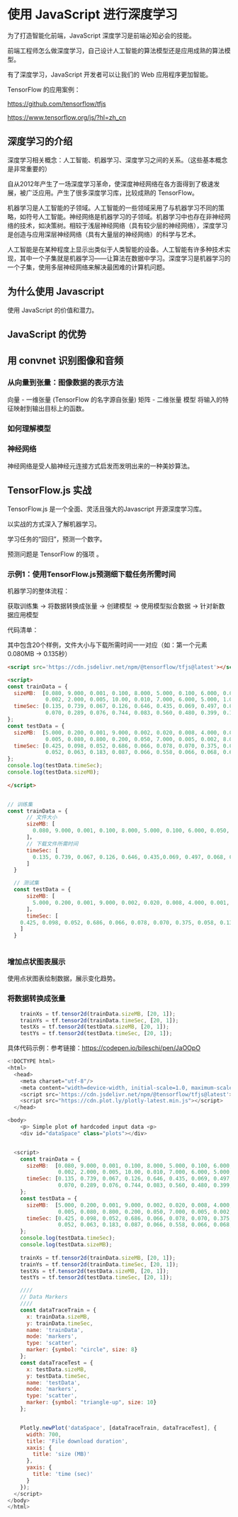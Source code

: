 # 使用 JavaScript 进行深度学习

为了打造智能化前端，JavaScript 深度学习是前端必知必会的技能。

前端工程师怎么做深度学习，自己设计人工智能的算法模型还是应用成熟的算法模型。

有了深度学习，JavaScript 开发者可以让我们的 Web 应用程序更加智能。

 TensorFlow 的应用案例：

 <https://github.com/tensorflow/tfjs>

 <https://www.tensorflow.org/js/?hl=zh_cn>

## 深度学习的介绍

深度学习相关概念：人工智能、机器学习、深度学习之间的关系。（这些基本概念是非常重要的）

自从2012年产生了一场深度学习革命，使深度神经网络在各方面得到了极速发展，被广泛应用。产生了很多深度学习库，比较成熟的 TensorFlow。

机器学习是人工智能的子领域。人工智能的一些领域采用了与机器学习不同的策略，如符号人工智能。神经网络是机器学习的子领域。机器学习中也存在非神经网络的技术，如决策树。相较于浅层神经网络（具有较少层的神经网络），深度学习是创造与应用深层神经网络（具有大量层的神经网络）的科学与艺术。

人工智能是在某种程度上显示出类似于人类智能的设备。人工智能有许多种技术实现，其中一个子集就是机器学习——让算法在数据中学习。深度学习是机器学习的一个子集，使用多层神经网络来解决最困难的计算机问题。


## 为什么使用 Javascript

使用 JavaScript 的价值和潜力。

## JavaScript 的优势

## 用 convnet 识别图像和音频

### 从向量到张量：图像数据的表示方法

向量 - 一维张量 (TensorFlow 的名字源自张量)
矩阵 - 二维张量
模型 将输入的特征映射到输出目标上的函数。

### 如何理解模型

### 神经网络

神经网络是受人脑神经元连接方式启发而发明出来的一种美妙算法。


## TensorFlow.js 实战

TensorFlow.js 是一个全面、灵活且强大的Javascript 开源深度学习库。


以实战的方式深入了解机器学习。

学习任务的“回归”，预测一个数字。

预测问题是 TensorFlow 的强项 。


### 示例1：使用TensorFlow.js预测细下载任务所需时间

机器学习的整体流程：

获取训练集 -> 将数据转换成张量 -> 创建模型 -> 使用模型拟合数据 -> 针对新数据应用模型

代码清单：

其中包含20个样例，文件大小与下载所需时间一一对应（如：第一个元素0.080MB -> 0.135秒）

```html
<script src='https://cdn.jsdelivr.net/npm/@tensorflow/tfjs@latest'></script>

<script>
const trainData = {
  sizeMB:  [0.080, 9.000, 0.001, 0.100, 8.000, 5.000, 0.100, 6.000, 0.050, 0.500,
            0.002, 2.000, 0.005, 10.00, 0.010, 7.000, 6.000, 5.000, 1.000, 1.000],
  timeSec: [0.135, 0.739, 0.067, 0.126, 0.646, 0.435, 0.069, 0.497, 0.068, 0.116,
            0.070, 0.289, 0.076, 0.744, 0.083, 0.560, 0.480, 0.399, 0.153, 0.149]
};
const testData = {
  sizeMB:  [5.000, 0.200, 0.001, 9.000, 0.002, 0.020, 0.008, 4.000, 0.001, 1.000,
            0.005, 0.080, 0.800, 0.200, 0.050, 7.000, 0.005, 0.002, 8.000, 0.008],
  timeSec: [0.425, 0.098, 0.052, 0.686, 0.066, 0.078, 0.070, 0.375, 0.058, 0.136,
            0.052, 0.063, 0.183, 0.087, 0.066, 0.558, 0.066, 0.068, 0.610, 0.057]
};
console.log(testData.timeSec);
console.log(testData.sizeMB);
  
</script>

```

```js

// 训练集 
const trainData = {
      // 文件大小 
      sizeMB: [
        0.080, 9.000, 0.001, 0.100, 8.000, 5.000, 0.100, 6.000, 0.050, 0.500, 0.002, 2.000, 0.005, 10.00, 0.010, 7.000, 6.000, 5.000, 1.000, 1.000
      ]，
      // 下载文件所需时间
      timeSec: [
        0.135, 0.739, 0.067, 0.126, 0.646, 0.435,0.069, 0.497, 0.068, 0.116, 0.070, 0.289, 0.076, 0.744,0.083,0.560, 0.480, 0.399,0.153,0.149
      ]
  }

  // 测试集
  const testData = {
      sizeMB: [
        5.000, 0.200, 0.001, 9.000, 0.002, 0.020, 0.008, 4.000, 0.001, 1.000, 0.005, 0.080, 0.800, 0.200, 0.050, 7.000, 0.005, 0.002, 8.000, 0.008
      ]，
      timeSec: [
    0.425, 0.098, 0.052, 0.686, 0.066, 0.078, 0.070, 0.375, 0.058, 0.136,0.052, 0.063, 0.183, 0.087, 0.066, 0.558, 0.066, 0.068, 0.610, 0.057
    ]
  }
  
```

### 增加点状图表展示

使用点状图表绘制数据，展示变化趋势。

### 将数据转换成张量

```js
    trainXs = tf.tensor2d(trainData.sizeMB, [20, 1]);
    trainYs = tf.tensor2d(trainData.timeSec, [20, 1]);
    testXs = tf.tensor2d(testData.sizeMB, [20, 1]);
    testYs = tf.tensor2d(testData.timeSec, [20, 1]);
```

具体代码示例：参考链接：<https://codepen.io/bileschi/pen/JaOOpO>

```js
<!DOCTYPE html>
<html>
  <head>
    <meta charset="utf-8"/>
    <meta content="width=device-width, initial-scale=1.0, maximum-scale=1.0, user-scalable=no, viewport-fit=cover" name="viewport"/>
    <script src='https://cdn.jsdelivr.net/npm/@tensorflow/tfjs@latest'></script>
    <script src="https://cdn.plot.ly/plotly-latest.min.js"></script>
  </head>

<body>
    <p> Simple plot of hardcoded input data <p>
    <div id="dataSpace" class="plots"></div>


  <script>
    const trainData = {
      sizeMB:  [0.080, 9.000, 0.001, 0.100, 8.000, 5.000, 0.100, 6.000, 0.050, 0.500,
                0.002, 2.000, 0.005, 10.00, 0.010, 7.000, 6.000, 5.000, 1.000, 1.000],
      timeSec: [0.135, 0.739, 0.067, 0.126, 0.646, 0.435, 0.069, 0.497, 0.068, 0.116,
                0.070, 0.289, 0.076, 0.744, 0.083, 0.560, 0.480, 0.399, 0.153, 0.149]
    };
    const testData = {
      sizeMB:  [5.000, 0.200, 0.001, 9.000, 0.002, 0.020, 0.008, 4.000, 0.001, 1.000,
                0.005, 0.080, 0.800, 0.200, 0.050, 7.000, 0.005, 0.002, 8.000, 0.008],
      timeSec: [0.425, 0.098, 0.052, 0.686, 0.066, 0.078, 0.070, 0.375, 0.058, 0.136,
                0.052, 0.063, 0.183, 0.087, 0.066, 0.558, 0.066, 0.068, 0.610, 0.057]
    };
    console.log(testData.timeSec);
    console.log(testData.sizeMB);
      
    trainXs = tf.tensor2d(trainData.sizeMB, [20, 1]);
    trainYs = tf.tensor2d(trainData.timeSec, [20, 1]);
    testXs = tf.tensor2d(testData.sizeMB, [20, 1]);
    testYs = tf.tensor2d(testData.timeSec, [20, 1]);

    ////
    // Data Markers
    ////
    const dataTraceTrain = {
      x: trainData.sizeMB,
      y: trainData.timeSec,
      name: 'trainData',
      mode: 'markers',
      type: 'scatter',
      marker: {symbol: "circle", size: 8}
    };
    const dataTraceTest = {
      x: testData.sizeMB,
      y: testData.timeSec,
      name: 'testData',
      mode: 'markers',
      type: 'scatter',
      marker: {symbol: "triangle-up", size: 10}
    };


    Plotly.newPlot('dataSpace', [dataTraceTrain, dataTraceTest], {
      width: 700,
      title: 'File download duration',
      xaxis: {
        title: 'size (MB)'
      },
      yaxis: {
        title: 'time (sec)'
      }
    });
  </script>
</body>
</html>
```


